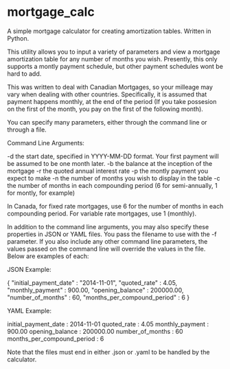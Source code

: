 mortgage_calc
=============

A simple mortgage calculator for creating amortization tables.  Written in Python.

This utility allows you to input a variety of parameters and view a mortgage amortization table for any number of months you wish.  Presently, this only supports a montly payment schedule, but other payment schedules wont be hard to add.

This was written to deal with Canadian Mortgages, so your milleage may vary when dealing with other countries.  Specifically, it is assumed that payment happens monthly, at the end of the period (If you take possesion on the first of the month, you pay on the first of the following month).

You can specify many parameters, either through the command line or through a file.

Command Line Arguments:

-d the start date, specified in YYYY-MM-DD format.  Your first payment will be assumed to be one month later.
-b the balance at the inception of the mortgage
-r the quoted annual interest rate
-p the montly payment you expect to make
-n the number of months you wish to display in the table
-c the number of months in each compounding period (6 for semi-annually, 1 for montly, for example)

In Canada, for fixed rate mortgages, use 6 for the number of months in each compounding period.  For variable rate mortgages, use 1 (monthly).

In addition to the command line arguments, you may also specify these properties in JSON or YAML files.  You pass the filename to use with the -f parameter.  If you also include any other command line parameters, the values passed on the command line will override the values in the file.  Below are examples of each:

JSON Example:

{
    "initial_payment_date" : "2014-11-01",
    "quoted_rate" : 4.05,
    "monthly_payment" : 900.00,
    "opening_balance" : 200000.00,
    "number_of_months" : 60,
    "months_per_compound_period" : 6
}

YAML Example:

initial_payment_date : 2014-11-01
quoted_rate : 4.05
monthly_payment : 900.00
opening_balance : 200000.00
number_of_months : 60
months_per_compound_period : 6

Note that the files must end in either .json or .yaml to be handled by the calculator.